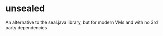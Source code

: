 # unsealed
An alternative to the seal.java library, but for modern VMs and with no 3rd party dependencies

